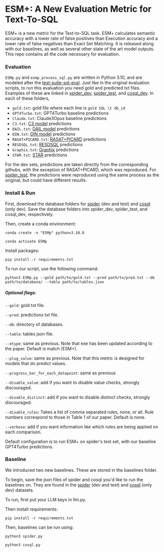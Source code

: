 # ESM+: A New Evaluation Metric for Text-To-SQL

ESM+ is a new metric for the Text-to-SQL task. ESM+ calculates semantic accuracy with a lower rate of false positives than Execution accuracy and a lower rate of false negatives than Exact Set Matching. It is released along with our baselines, as well as several other state of the art model outputs. This repo contains all the code necessary for evaluation.

### Evaluation
`ESMp.py` and `esmp_process_sql.py` are written in Python 3.10, and are modeled after the [test-suite-sql-eval](https://github.com/taoyds/test-suite-sql-eval).
Just like in the original evaluation scripts, to run this evaluation you need gold and predicted txt files. Examples of these are linked in [spider_dev](spider_dev/), [spider_test](spider_test/), and [cosql_dev](cosql_dev/). In each of these folders,
- `gold.txt`: gold file where each line is `gold SQL \t db_id`
- `GPT4Turbo.txt`: GPT4Turbo baseline predictions
- `Claude.txt`: Claude3Opus baseline predictions
- `C3.txt`: [C3 model](https://github.com/bigbigwatermalon/C3SQL) predictions
- `DAIL.txt`: [DAIL model](https://github.com/BeachWang/DAIL-SQL) predictions
- `DIN.txt`: [DIN model](https://github.com/MohammadrezaPourreza/Few-shot-NL2SQL-with-prompting) predictions
- `RASAT+PICARD.txt`: [RASAT+PICARD](https://github.com/LUMIA-Group/rasat) predictions
- `RESDSQL.txt`: [RESDSQL](https://github.com/RUCKBReasoning/RESDSQL) predictions
- `Graphix.txt`: [Graphix](https://github.com/AlibabaResearch/DAMO-ConvAI/tree/main/graphix) predictions
- `STAR.txt`: [STAR](https://github.com/AlibabaResearch/DAMO-ConvAI/tree/main/star) predictions

For the dev sets, predictions are taken directly from the corresponding githubs, with the exception of RASAT+PICARD, which was reproduced. For [spider_test](spider_test/), the predictions were reproduced using the same process as the original, but could have different results.

### Install & Run

First, download the database folders for [spider](https://drive.usercontent.google.com/download?id=1iRDVHLr4mX2wQKSgA9J8Pire73Jahh0m&export=download&authuser=0) (dev and test) and [cosql](https://drive.usercontent.google.com/download?id=1Y3ydpFiQQ3FC0bzdfy3groV95O_f1nXF&export=download&authuser=0) (only dev).
Save the database folders into spider_dev, spider_test, and cosql_dev, respectively.

Then, create a conda environment:

```conda create -n "ESMp" python=3.10.0```

```conda activate ESMp```

Install packages:

```pip install -r requirements.txt```

To run our script, use the following command:

```python3 ESMp.py --gold path/to/gold.txt --pred path/to/pred.txt --db path/to/database/ --table path/to/tables.json```

##### Optional flags:

```--gold```: gold txt file.

```--pred```: predictions txt file.

```--db```: directory of databases.

```--table```: tables json file.

```--etype```: same as previous. Note that exe has been updated according to the paper. Default is match (ESM+).

```--plug_value```: same as previous. Note that this metric is designed for models that do predict values.

```--progress_bar_for_each_datapoint```: same as previous

```--disable_value```: add if you want to disable value checks, strongly discouraged.

```--disable_distinct```: add if you want to disable distinct checks, strongly discouraged.

```--disable_rules```: Takes a list of comma separated rules, none, or all. Rule numbers correspond to those in Table 1 of our paper. Default is none.

```--verbose```: add if you want information like which rules are being applied on each comparison.

Default configuration is to run ESM+ on spider's test set, with our baseline GPT4Turbo predictions.

### Baseline
We introduced two new baselines. These are stored in the baselines folder.

To begin, save the json files of spider and cosql you'd like to run the baselines on. They are found in the [spider](https://drive.usercontent.google.com/download?id=1iRDVHLr4mX2wQKSgA9J8Pire73Jahh0m&export=download&authuser=0) (dev and test) and [cosql](https://drive.usercontent.google.com/download?id=1Y3ydpFiQQ3FC0bzdfy3groV95O_f1nXF&export=download&authuser=0) (only dev) datasets.

To run, first put your LLM keys in llm.py.

Then install requirements:

```pip install -r requirements.txt```

Then, baselines can be run using:

```python3 spider.py```

```python3 cosql.py```
